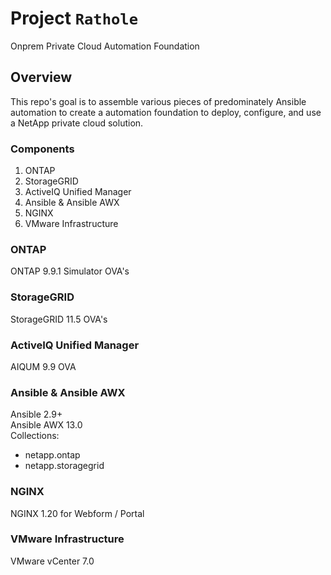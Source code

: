 # Project `Rathole`
Onprem Private Cloud Automation Foundation

## Overview

This repo's goal is to assemble various pieces of predominately Ansible automation
to create a automation foundation to deploy, configure, and use a NetApp private
cloud solution.

### Components
1. ONTAP
2. StorageGRID
3. ActiveIQ Unified Manager
4. Ansible & Ansible AWX
5. NGINX
6. VMware Infrastructure


### ONTAP
ONTAP 9.9.1 Simulator OVA's

### StorageGRID
StorageGRID 11.5 OVA's


### ActiveIQ Unified Manager
AIQUM 9.9 OVA


### Ansible & Ansible AWX
Ansible 2.9+  
Ansible AWX 13.0  
Collections:  
* netapp.ontap
* netapp.storagegrid


### NGINX
NGINX 1.20 for Webform / Portal

### VMware Infrastructure
VMware vCenter 7.0
